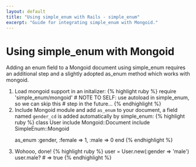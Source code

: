 ```yaml
---
layout: default
title: "Using simple_enum with Rails - simple_enum"
excerpt: "Guide for integrating simple_enum with Mongoid."
---
```


# Using simple_enum with Mongoid

Adding an enum field to a Mongoid document using simple_enum requires an
additional step and a slightly adopted as_enum method which works with mongoid.

<ol>
  <li>
    Load mongoid support in an initalizer:
{% highlight ruby %}
require 'simple_enum/mongoid'
# NOTE TO SELF: use autoload in simple_enum, so we can skip this
# step in the future...
{% endhighlight %}
  </li>
  <li>
    Include Mongoid module and add <code>as_enum</code> to your document, a field named <code>gender_cd</code>
    is added automatically by simple_enum:
{% highlight ruby %}
class User
  include Mongoid::Document
  include SimpleEnum::Mongoid

  as_enum :gender, :female => 1, :male => 0
end
{% endhighlight %}
  </li>
  <li>
    Wohooo, done!
{% highlight ruby %}
user = User.new(:gender => 'male')
user.male?     # => true
{% endhighlight %}
  </li>
</ol>
